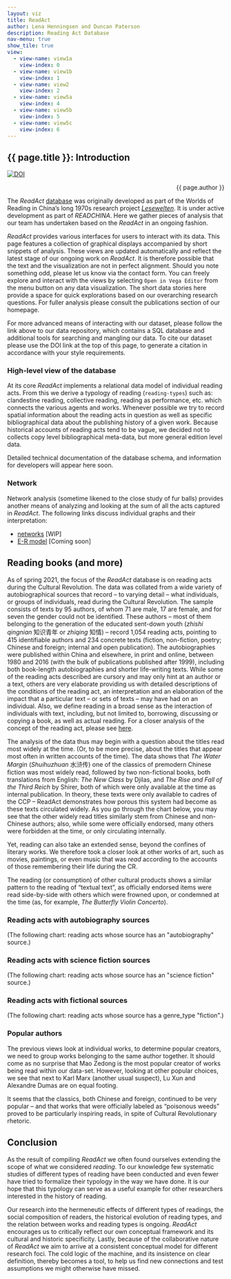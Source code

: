 ```yaml
---
layout: viz
title: ReadAct
author: Lena Henningsen and Duncan Paterson 
description: Reading Act Database
nav-menu: true
show_tile: true
view:
  - view-name: view1a
    view-index: 0
  - view-name: view1b
    view-index: 1
  - view-name: view2
    view-index: 2
  - view-name: view5a
    view-index: 4
  - view-name: view5b
    view-index: 5
  - view-name: view5c
    view-index: 6
---
```


## {{ page.title }}: Introduction
[![DOI](https://zenodo.org/badge/96089230.svg)](https://zenodo.org/badge/latestdoi/96089230)
<p style="text-align: right;">{{ page.author }}</p>

The *ReadAct* [database](https://github.com/readchina/ReadAct) was originally developed as part of the Worlds of Reading in China’s long 1970s research project [*Lesewelten*](http://www.sinologie.uni-freiburg.de/forschung/projecthenningsen). It is under active development as part of *READCHINA*. Here we gather pieces of analysis that our team has undertaken based on the *ReadAct* in an ongoing fashion.

*ReadAct* provides various interfaces for users to interact with its data. This page features a collection of graphical displays accompanied by short snippets of analysis. These views are updated automatically and reflect the latest stage of our ongoing work on *ReadAct*. It is therefore possible that the text and the visualization are not in perfect alignment. Should you note something odd, please let us know via the contact form. You can freely explore and interact with the views by selecting `Open in Vega Editor` from the menu button on any data visualization. The short data stories here provide a space for quick explorations based on our overarching research questions. For fuller analysis please consult the publications section of our homepage.

For more advanced means of interacting with our dataset, please follow the link above to our data repository, which contains a SQL database and additional tools for searching and mangling our data. To cite our dataset please use the DOI link at the top of this page, to generate a citation in accordance with your style requirements.

### High-level view of the database
At its core *ReadAct* implements a relational data model of individual reading acts. From this we derive a typology of reading (`reading-types`) such as: clandestine reading, collective reading, reading as performance, etc. which connects the various agents and works. Whenever possible we try to record spatial information about the reading acts in question as well as specific bibliographical data about the publishing history of a given work. Because historical accounts of reading acts tend to be vague, we decided not to collects copy level bibliographical meta-data, but more general edition level data.  

Detailed technical documentation of the database schema, and information for developers will appear here soon.

### Network
Network analysis (sometime likened to the close study of fur balls) provides another means of analyzing and looking at the sum of all the acts captured in *ReadAct*. The following links discuss individual graphs and their interpretation:
-   [networks](./reading-acts.html) \[WIP\]
-   [E-R model](./db-schema.html) \[Coming soon\]

## Reading books (and more)
As of spring 2021, the focus of the *ReadAct* database is on reading acts during the Cultural Revolution. The data was collated from a wide variety of autobiographical sources that record – to varying detail – what individuals, or groups of individuals, read during the Cultural Revolution. The sample consists of texts by 95 authors, of whom 71 are male, 17 are female, and for seven the gender could not be identified. These authors – most of them belonging to the generation of the educated sent-down youth (*zhishi qingnian* 知识青年 or *zhiqing* 知情) – record 1,054 reading acts, pointing to 415 identifiable authors and 234 concrete texts (fiction, non-fiction, poetry; Chinese and foreign; internal and open publication). The autobiographies were published within China and elsewhere, in print and online, between 1980 and 2016 (with the bulk of publications published after 1999), including both book-length autobiographies and shorter life-writing texts. While some of the reading acts described are cursory and may only hint at an author or a text, others are very elaborate providing us with detailed descriptions of the conditions of the reading act, an interpretation and an elaboration of the impact that a particular text – or sets of texts – may have had on an individual. Also, we define reading in a broad sense as the interaction of individuals with text, including, but not limited to, borrowing, discussing or copying a book, as well as actual reading. For a closer analysis of the concept of the reading act, please see [here](https://readchina.github.io/interventions/What_is.html).

The analysis of the data thus may begin with a question about the titles read most widely at the time. (Or, to be more precise, about the titles that appear most often in written accounts of the time). The data shows that *The Water Margin* (*Shuihuzhuan* 水浒传) one of the classics of premodern Chinese fiction was most widely read, followed by two non-fictional books, both translations from English: *The New Class* by Djilas, and *The Rise and Fall of the Third Reich* by Shirer, both of which were only available at the time as internal publication. In theory, these texts were only available to cadres of the CCP – ReadAct demonstrates how porous this system had become as these texts circulated widely. As you go through the chart below, you may see that the other widely read titles similarly stem from Chinese and non-Chinese authors; also, while some were officially endorsed, many others were forbidden at the time, or only circulating internally.

<div id="view1a" class="viz"> </div>

Yet, reading can also take an extended sense, beyond the confines of literary works. We therefore took a closer look at other works of art, such as movies, paintings, or even music that was *read* according to the accounts of those remembering their life during the CR.

<div id="view1b" class="viz"> </div>

The reading (or consumption) of other cultural products shows a similar pattern to the reading of “textual text”, as officially endorsed items were read side-by-side with others which were frowned upon, or condemned at the time (as, for example, *The Butterfly Violin Concerto*).

### Reading acts with autobiography sources
(The following chart: reading acts whose source has an "autobiography" source.)
<div id="view5a" class="viz"> </div>

### Reading acts with science fiction sources
(The following chart: reading acts whose source has an "science fiction" source.)
<div id="view5b" class="viz"> </div>

### Reading acts with fictional sources
(The following chart: reading acts whose source has a genre_type "fiction".)
<div id="view5c" class="viz"> </div>

### Popular authors
The previous views look at individual works, to determine popular creators, we need to group works belonging to the same author together. It should come as no surprise that Mao Zedong is the most popular creator of works being read within our data-set. However, looking at other popular choices, we see that next to Karl Marx (another usual suspect), Lu Xun and Alexandre Dumas are on equal footing.

<div id="view2" class="viz"> </div>

It seems that the classics, both Chinese and foreign, continued to be very popular – and that works that were officially labeled as “poisonous weeds” proved to be particularly inspiring reads, in spite of Cultural Revolutionary rhetoric.

## Conclusion
As the result of compiling *ReadAct* we often found ourselves extending the scope of what we considered *reading*. To our knowledge few systematic studies of different types of reading have been conducted and even fewer have tried to formalize their typology in the way we have done. It is our hope that this typology can serve as a useful example for other researchers interested in the history of reading.

Our research into the hermeneutic effects of different types of readings, the social composition of readers, the historical evolution of reading types, and the relation between works and reading types is ongoing. *ReadAct* encourages us to critically reflect our own conceptual framework and its cultural and historic specificity. Lastly, because of the collaborative nature of *ReadAct* we aim to arrive at a consistent conceptual model for different research foci. The cold logic of the machine, and its insistence on clear definition, thereby becomes a tool, to help us find new connections and test assumptions we might otherwise have missed. 
